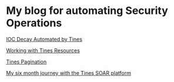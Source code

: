 # My blog for automating Security Operations

[IOC Decay Automated by Tines](https://ioc-decay.automatesecops.com/)

[Working with Tines Resources](https://working-with-tines-resources.automatesecops.com/)

[Tines Pagination](https://tines-pagination.automatesecops.com/)

[My six month journey with the Tines SOAR platform](http://tines-ai-winner.automatesecops.com/)
